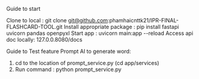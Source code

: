 Guide to start

Clone to local : git clone git@github.com:phamhaicnttk21/IPR-FINAL-FLASHCARD-TOOL.git
Install appropriate package : pip install fastapi uvicorn pandas openpyxl
Start app : uvicorn main:app --reload
Access api doc locally: 127.0.0.8080/docs


Guide to Test feature Prompt AI to generate word: 
1. cd to the location of prompt_service.py (cd app/services)
2. Run command : python prompt_service.py

